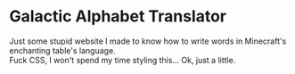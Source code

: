 # Galactic Alphabet Translator

Just some stupid website I made to know how to write words in Minecraft's enchanting table's language.
<br>
Fuck CSS, I won't spend my time styling this...
Ok, just a little.